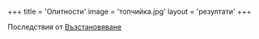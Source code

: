 +++
title = 'Опитности'
image = 'топчийка.jpg'
layout = 'резултати'
+++

Последствия от [Възстановяване](/възстановяване/план)